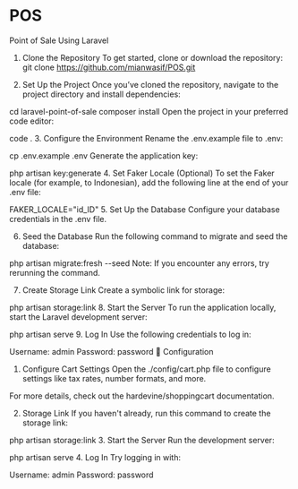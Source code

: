# POS
Point of Sale Using Laravel

1. Clone the Repository
To get started, clone or download the repository:
git clone https://github.com/mianwasif/POS.git

2. Set Up the Project
Once you’ve cloned the repository, navigate to the project directory and install dependencies:

cd laravel-point-of-sale
composer install
Open the project in your preferred code editor:

code .
3. Configure the Environment
Rename the .env.example file to .env:

cp .env.example .env
Generate the application key:

php artisan key:generate
4. Set Faker Locale (Optional)
To set the Faker locale (for example, to Indonesian), add the following line at the end of your .env file:

FAKER_LOCALE="id_ID"
5. Set Up the Database
Configure your database credentials in the .env file.

6. Seed the Database
Run the following command to migrate and seed the database:

php artisan migrate:fresh --seed
Note: If you encounter any errors, try rerunning the command.

7. Create Storage Link
Create a symbolic link for storage:

php artisan storage:link
8. Start the Server
To run the application locally, start the Laravel development server:

php artisan serve
9. Log In
Use the following credentials to log in:

Username: admin
Password: password
🚀 Configuration
1. Configure Cart Settings
Open the ./config/cart.php file to configure settings like tax rates, number formats, and more.

For more details, check out the hardevine/shoppingcart documentation.

2. Storage Link
If you haven't already, run this command to create the storage link:

php artisan storage:link
3. Start the Server
Run the development server:

php artisan serve
4. Log In
Try logging in with:

Username: admin
Password: password
